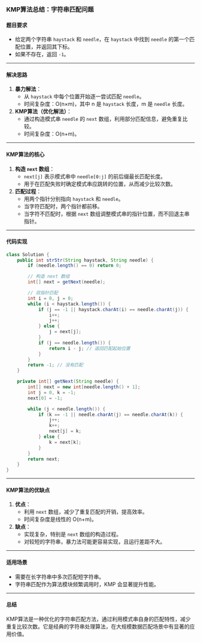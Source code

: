 ### **KMP算法总结：字符串匹配问题**

#### **题目要求**

- 给定两个字符串 `haystack` 和 `needle`，在 `haystack` 中找到 `needle` 的第一个匹配位置，并返回其下标。
- 如果不存在，返回 `-1`。

------

#### **解决思路**

1. **暴力解法**：
   - 从 `haystack` 中每个位置开始逐一尝试匹配 `needle`。
   - 时间复杂度：O(n×m)，其中 n 是 `haystack` 长度，m 是 `needle` 长度。
2. **KMP算法（优化解法）**：
   - 通过构造模式串 `needle` 的 `next` 数组，利用部分匹配信息，避免重复比较。
   - 时间复杂度：O(n+m)。

------

#### **KMP算法的核心**

1. **构造 `next` 数组**：
   - `next[j]` 表示模式串中 `needle[0:j]` 的前后缀最长匹配长度。
   - 用于在匹配失败时确定模式串应跳转的位置，从而减少比较次数。
2. **匹配过程**：
   - 用两个指针分别指向 `haystack` 和 `needle`。
   - 当字符匹配时，两个指针都前移。
   - 当字符不匹配时，根据 `next` 数组调整模式串的指针位置，而不回退主串指针。

------

#### **代码实现**

```java
class Solution {
    public int strStr(String haystack, String needle) {
        if (needle.length() == 0) return 0;

        // 构造 next 数组
        int[] next = getNext(needle);

        // 双指针匹配
        int i = 0, j = 0;
        while (i < haystack.length()) {
            if (j == -1 || haystack.charAt(i) == needle.charAt(j)) {
                i++;
                j++;
            } else {
                j = next[j];
            }
            if (j == needle.length()) {
                return i - j; // 返回匹配起始位置
            }
        }
        return -1; // 没有匹配
    }

    private int[] getNext(String needle) {
        int[] next = new int[needle.length() + 1];
        int j = 0, k = -1;
        next[0] = -1;

        while (j < needle.length()) {
            if (k == -1 || needle.charAt(j) == needle.charAt(k)) {
                j++;
                k++;
                next[j] = k;
            } else {
                k = next[k];
            }
        }
        return next;
    }
}
```

------

#### **KMP算法的优缺点**

1. **优点**：
   - 利用 `next` 数组，减少了重复匹配的开销，提高效率。
   - 时间复杂度是线性的 O(n+m)。
2. **缺点**：
   - 实现复杂，特别是 `next` 数组的构造过程。
   - 对较短的字符串，暴力法可能更容易实现，且运行差距不大。

------

#### **适用场景**

- 需要在长字符串中多次匹配短字符串。
- 字符串匹配作为算法模块频繁调用时，KMP 会显著提升性能。

------

#### **总结**

KMP算法是一种优化的字符串匹配方法，通过利用模式串自身的匹配特性，减少重复比较次数。它是经典的字符串处理算法，在大规模数据匹配场景中有显著的应用价值。